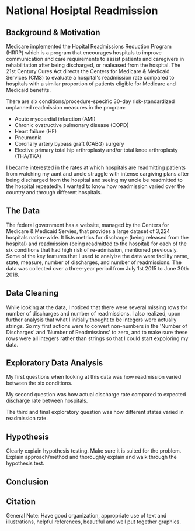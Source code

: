 # National Hosiptal Readmission

## Background & Motivation

Medicare implemented the Hopital Readmissions Reduction Program (HRRP) which is a program that encourages hospitals to improve communication and care requirements to assist patients and caregivers in rehabilitation after being discharged, or realeased from the hospital. The 21st Century Cures Act directs the Centers for Medicare & Medicaid Services (CMS) to evaluate a hospital's readmission rate compared to hospitals with a similar proportion of patients eligible for Medicare and Medicaid benefits. 

There are six conditions/procedure-specific 30-day risk-standardized unplanned readmission measures in the program:
* Acute myocardial infarction (AMI)
* Chronic ovstructive pulmonary disease (COPD)
* Heart failure (HF)
* Pneumonia
* Coronary artery bypass graft (CABG) surgery
* Elective primary total hip arthroplasty and/or total knee arthroplasty (THA/TKA)

I became interested in the rates at which hospitals are readmitting patients from watching my aunt and uncle struggle with intense cargiving plans after being discharged from the hospital and seeing my uncle be readmitted to the hospital repeatedly. I wanted to know how readmission varied over the country and through different hospitals. 


## The Data

The federal government has a website, managed by the Centers for Medicare & Medicaid Servies, that provides a large dataset of 3,224 hospitals nation-wide. It lists metrics for discharge (being released from the hospital) and readmission (being readmitted to the hospital) for each of the six conditions that had high risk of re-admission, mentioned previously. Some of the key features that I used to analyize the data were facility name, state, measure, number of discharges, and number of readmissions. The data was collected over a three-year period from July 1st 2015 to June 30th 2018.

## Data Cleaning

While looking at the data, I noticed that there were several missing rows for number of discharges and number of readmissions. I also realized, upon further analysis that what I initially thought to be integers were actually strings. So my first actions were to convert non-numbers in the 'Number of Discharges' and 'Number of Readmissions' to zero, and to make sure these rows were all integers rather than strings so that I could start expoloring my data. 

## Exploratory Data Analysis

My first questions when looking at this data was how readmission varied between the six conditions.


My second question was how actual discharge rate compared to expected discharge rate between hospitals.

The third and final exploratory question was how different states varied in readmission rate. 


## Hypothesis
Clearly explain hypothesis testing. Make sure it is suited for the problem. Explain approach/method and thoroughly explain and walk through the hypothesis test.

## Conclusion

## Citation



General Note: Have good organization, appropriate use of text and illustrations, helpful references, beautiful and well put together graphics.